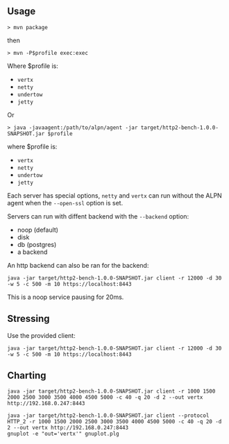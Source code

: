 ## Usage

```
> mvn package
```

then

```
> mvn -P$profile exec:exec
```

Where $profile is:

- `vertx`
- `netty`
- `undertow`
- `jetty`

Or

```
> java -javaagent:/path/to/alpn/agent -jar target/http2-bench-1.0.0-SNAPSHOT.jar $profile
```

where $profile is:

- `vertx`
- `netty`
- `undertow`
- `jetty`

Each server has special options, `netty` and `vertx` can run without the ALPN agent when the `--open-ssl` option is set.

Servers can run with diffent backend with the `--backend` option:

- noop (default)
- disk
- db (postgres)
- a backend

An http backend can also be ran for the backend:

```
java -jar target/http2-bench-1.0.0-SNAPSHOT.jar client -r 12000 -d 30 -w 5 -c 500 -m 10 https://localhost:8443
```

This is a noop service pausing for 20ms.

## Stressing

Use the provided client:

```
java -jar target/http2-bench-1.0.0-SNAPSHOT.jar client -r 12000 -d 30 -w 5 -c 500 -m 10 https://localhost:8443
```

## Charting

```
java -jar target/http2-bench-1.0.0-SNAPSHOT.jar client -r 1000 1500 2000 2500 3000 3500 4000 4500 5000 -c 40 -q 20 -d 2 --out vertx http://192.168.0.247:8443
```

```
java -jar target/http2-bench-1.0.0-SNAPSHOT.jar client --protocol HTTP_2 -r 1000 1500 2000 2500 3000 3500 4000 4500 5000 -c 40 -q 20 -d 2 --out vertx http://192.168.0.247:8443
gnuplot -e "out='vertx'" gnuplot.plg
```
